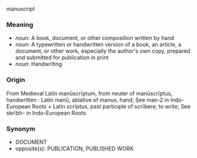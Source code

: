 manuscript
### Meaning
+ _noun_: A book, document, or other composition written by hand
+ _noun_: A typewritten or handwritten version of a book, an article, a document, or other work, especially the author's own copy, prepared and submitted for publication in print
+ _noun_: Handwriting

### Origin

From Medieval Latin manūscrīptum, from neuter of manūscrīptus, handwritten : Latin manū, ablative of manus, hand; See man-2 in Indo-European Roots + Latin scrīptus, past participle of scrībere, to write; See skrībh- in Indo-European Roots

### Synonym

+ DOCUMENT
+ opposite(s): PUBLICATION, PUBLISHED WORK


